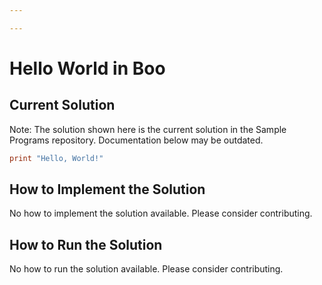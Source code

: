 ```yaml
---

---
```


# Hello World in Boo

## Current Solution

Note: The solution shown here is the current solution in the Sample Programs repository. Documentation below may be outdated.

```Boo
print "Hello, World!"

```

## How to Implement the Solution

No how to implement the solution available. Please consider contributing.

## How to Run the Solution

No how to run the solution available. Please consider contributing.